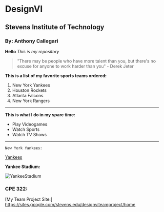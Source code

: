 # DesignVI

## Stevens Institute of Technology

### By: Anthony Callegari

**Hello**
*This is my repository*

>"There may be people who have more talent than you, but there's no excuse for anyone to work harder than you" - Derek Jeter

 **This is a list of my favorite sports teams ordered:**
1. New York Yankees
2. Houston Rockets
3. Atlanta Falcons
4. New York Rangers
---
**This is what I do in my spare time:**

- Play Videogames
- Watch Sports
- Watch TV Shows
---
`New York Yankees:`

[Yankees](https://www.mlb.com/yankees)

**Yankee Stadium:**

![YankeeStadium](https://github.com/user-attachments/assets/2516fd93-3879-4a01-bb60-733d910a2fe4)

### CPE 322:

[My Team Project Site:] https://sites.google.com/stevens.edu/designviteamproject/home 

